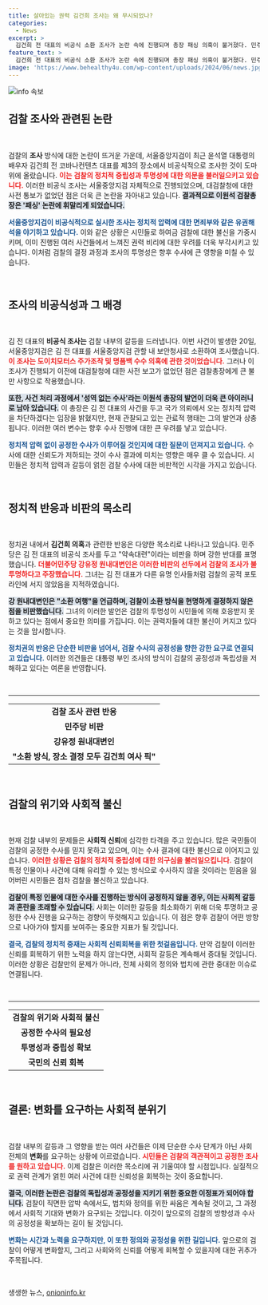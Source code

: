 ```yaml
---
title: 살아있는 권력 김건희 조사는 왜 무시되었나?
categories:
  - News
excerpt: >
  김건희 전 대표의 비공식 소환 조사가 논란 속에 진행되며 총장 패싱 의혹이 불거졌다. 민주당은 모든 것이 김건희의 선택이라며 비판하고, 검찰의 수사 공정성에 의문을 제기했다.
feature_text: >
  김건희 전 대표의 비공식 소환 조사가 논란 속에 진행되며 총장 패싱 의혹이 불거졌다. 민주당은 모든 것이 김건희의 선택이라며 비판하고, 검찰의 수사 공정성에 의문을 제기했다.
image: 'https://www.behealthy4u.com/wp-content/uploads/2024/06/news.jpg'
---
```


<p><img src="https://www.behealthy4u.com/wp-content/uploads/2024/06/news.jpg" alt="info 속보" /></p>

<h2 data-ke-size="size26">검찰 조사와 관련된 논란</h2>

<p data-ke-size="size16">&nbsp;</p>

<p>검찰의 <b>조사</b> 방식에 대한 논란이 뜨거운 가운데, 서울중앙지검이 최근 윤석열 대통령의 배우자 김건희 전 코바나컨텐츠 대표를 제3의 장소에서 비공식적으로 조사한 것이 도마 위에 올랐습니다. <b><span style="color: #ee2323;">이는 검찰의 정치적 중립성과 투명성에 대한 의문을 불러일으키고 있습니다.</span></b> 이러한 비공식 조사는 서울중앙지검 자체적으로 진행되었으며, 대검찰청에 대한 사전 통보가 없었던 점은 더욱 큰 논란을 자아내고 있습니다. <b><span style="background-color: #21538527;">결과적으로 이원석 검찰총장은 '패싱' 논란에 휘말리게 되었습니다.</span></b></p>

<p><b><span style="color: #1a5490;">서울중앙지검이 비공식적으로 실시한 조사는 정치적 압력에 대한 면죄부와 같은 유권해석을 야기하고 있습니다.</span></b> 이와 같은 상황은 시민들로 하여금 검찰에 대한 불신을 가중시키며, 이미 진행된 여러 사건들에서 느껴진 권력 비리에 대한 우려를 더욱 부각시키고 있습니다. 이처럼 검찰의 결정 과정과 조사의 투명성은 향후 수사에 큰 영향을 미칠 수 있습니다.</p>

<p data-ke-size="size16">&nbsp;</p>

<h2 data-ke-size="size26">조사의 비공식성과 그 배경</h2>

<p data-ke-size="size16">&nbsp;</p>

<p>김 전 대표의 <b>비공식 조사는</b> 검찰 내부의 갈등을 드러냅니다. 이번 사건이 발생한 20일, 서울중앙지검은 김 전 대표를 서울중앙지검 관할 내 보안청사로 소환하여 조사했습니다. <b><span style="color: #ee2323;">이 조사는 도이치모터스 주가조작 및 명품백 수수 의혹에 관한 것이었습니다.</span></b> 그러나 이 조사가 진행되기 이전에 대검찰청에 대한 사전 보고가 없었던 점은 검찰총장에게 큰 불만 사항으로 작용했습니다.</p>

<p><b><span style="background-color: #21538527;">또한, 사건 처리 과정에서 '성역 없는 수사'라는 이원석 총장의 발언이 더욱 큰 아이러니로 남아 있습니다.</span></b> 이 총장은 김 전 대표의 사건을 두고 국가 의뢰에서 오는 정치적 압력을 차단하겠다는 입장을 밝혔지만, 현재 관찰되고 있는 관료적 행태는 그의 발언과 상충됩니다. 이러한 여러 변수는 향후 수사 진행에 대한 큰 우려를 낳고 있습니다.</p>

<p><b><span style="color: #1a5490;">정치적 압력 없이 공정한 수사가 이루어질 것인지에 대한 질문이 던져지고 있습니다.</span></b> 수사에 대한 신뢰도가 저하되는 것이 수사 결과에 미치는 영향은 매우 클 수 있습니다. 시민들은 정치적 압력과 갈등이 얽힌 검찰 수사에 대한 비판적인 시각을 가지고 있습니다.</p>

<p data-ke-size="size16">&nbsp;</p>

<h2 data-ke-size="size26">정치적 반응과 비판의 목소리</h2>

<p data-ke-size="size16">&nbsp;</p>

<p>정치권 내에서 <b>김건희 의혹</b>과 관련한 반응은 다양한 목소리로 나타나고 있습니다. 민주당은 김 전 대표의 비공식 조사를 두고 "약속대련"이라는 비판을 하며 강한 반대를 표명했습니다. <b><span style="color: #ee2323;">더불어민주당 강유정 원내대변인은 이러한 비판의 선두에서 검찰의 조사가 불투명하다고 주장했습니다.</span></b> 그녀는 김 전 대표가 다른 유명 인사들처럼 검찰의 공적 포토라인에 서지 않았음을 지적하였습니다.</p>

<p><b><span style="background-color: #21538527;">강 원내대변인은 "소환 여행"을 언급하며, 검찰이 소환 방식을 현명하게 결정하지 않은 점을 비판했습니다.</span></b> 그녀의 이러한 발언은 검찰의 투명성이 시민들에 의해 호응받지 못하고 있다는 점에서 중요한 의미를 가집니다. 이는 권력자들에 대한 불신이 커지고 있다는 것을 암시합니다.</p>

<p><b><span style="color: #1a5490;">정치권의 반응은 단순한 비판을 넘어서, 검찰 수사의 공정성을 향한 강한 요구로 연결되고 있습니다.</span></b> 이러한 의견들은 대통령 부인 조사의 방식이 검찰의 공정성과 독립성을 저해하고 있다는 여론을 반영합니다.</p>

<p data-ke-size="size16">&nbsp;</p>

<hr>

<table style="width: 100%; border-collapse: collapse;">
<tr>
<td style="text-align: center; height: 17px;"><b>검찰 조사 관련 반응</b></td>
</tr>
<tr>
<td style="text-align: center; height: 17px;"><b>민주당 비판</b></td>
</tr>
<tr>
<td style="text-align: center; height: 17px;"><b>강유정 원내대변인</b></td>
</tr>
<tr>
<td style="text-align: center; height: 17px;"><b>"소환 방식, 장소 결정 모두 김건희 여사 픽"</b></td>
</tr>
</table>

<p data-ke-size="size16">&nbsp;</p>

<h2 data-ke-size="size26">검찰의 위기와 사회적 불신</h2>

<p data-ke-size="size16">&nbsp;</p>

<p>현재 검찰 내부의 문제들은 <b>사회적 신뢰</b>에 심각한 타격을 주고 있습니다. 많은 국민들이 검찰의 공정한 수사를 믿지 못하고 있으며, 이는 수사 결과에 대한 불신으로 이어지고 있습니다. <b><span style="color: #ee2323;">이러한 상황은 검찰의 정치적 중립성에 대한 의구심을 불러일으킵니다.</span></b> 검찰이 특정 인물이나 사건에 대해 유리할 수 있는 방식으로 수사하지 않을 것이라는 믿음을 잃어버린 시민들은 점차 검찰을 불신하고 있습니다.</p>

<p><b><span style="background-color: #21538527;">검찰이 특정 인물에 대한 수사를 진행하는 방식이 공정하지 않을 경우, 이는 사회적 갈등과 혼란을 초래할 수 있습니다.</span></b> 사회는 이러한 갈등을 최소화하기 위해 더욱 투명하고 공정한 수사 진행을 요구하는 경향이 뚜렷해지고 있습니다. 이 점은 향후 검찰이 어떤 방향으로 나아가야 할지를 보여주는 중요한 지표가 될 것입니다.</p>

<p><b><span style="color: #1a5490;">결국, 검찰의 정치적 중재는 사회적 신뢰회복을 위한 첫걸음입니다.</span></b> 만약 검찰이 이러한 신뢰를 회복하기 위한 노력을 하지 않는다면, 사회적 갈등은 계속해서 증대될 것입니다. 이러한 상황은 검찰만의 문제가 아니라, 전체 사회의 정의와 법치에 관한 중대한 이슈로 연결됩니다.</p>

<p data-ke-size="size16">&nbsp;</p>

<hr>

<table style="width: 100%; border-collapse: collapse;">
<tr>
<td style="text-align: center; height: 17px;"><b>검찰의 위기와 사회적 불신</b></td>
</tr>
<tr>
<td style="text-align: center; height: 17px;"><b>공정한 수사의 필요성</b></td>
</tr>
<tr>
<td style="text-align: center; height: 17px;"><b>투명성과 중립성 확보</b></td>
</tr>
<tr>
<td style="text-align: center; height: 17px;"><b>국민의 신뢰 회복</b></td>
</tr>
</table>

<p data-ke-size="size16">&nbsp;</p>

<h2 data-ke-size="size26">결론: 변화를 요구하는 사회적 분위기</h2>

<p data-ke-size="size16">&nbsp;</p>

<p>검찰 내부의 갈등과 그 영향을 받는 여러 사건들은 이제 단순한 수사 단계가 아닌 사회 전체의 <b>변화</b>를 요구하는 상황에 이르렀습니다. <b><span style="color: #ee2323;">시민들은 검찰의 객관적이고 공정한 조사를 원하고 있습니다.</span></b> 이제 검찰은 이러한 목소리에 귀 기울여야 할 시점입니다. 실질적으로 권력 관계가 얽힌 여러 사건에 대한 신뢰성을 회복하는 것이 중요합니다.</p>

<p><b><span style="background-color: #21538527;">결국, 이러한 논란은 검찰의 독립성과 공정성을 지키기 위한 중요한 이정표가 되어야 합니다.</span></b> 검찰이 직면한 압박 속에서도, 법치와 정의를 위한 싸움은 계속될 것이고, 그 과정에서 사회적 기대와 변화가 요구되는 것입니다. 이것이 앞으로의 검찰의 방향성과 수사의 공정성을 확보하는 길이 될 것입니다.</p>

<p><b><span style="color: #1a5490;">변화는 시간과 노력을 요구하지만, 이 또한 정의와 공정성을 위한 길입니다.</span></b> 앞으로의 검찰이 어떻게 변화할지, 그리고 사회와의 신뢰를 어떻게 회복할 수 있을지에 대한 귀추가 주목됩니다. </p>

<p data-ke-size="size16">&nbsp;</p>
생생한 뉴스, <a href="https://onioninfo.kr" rel="dofollow">onioninfo.kr</a>


